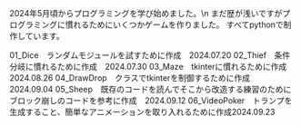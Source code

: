 2024年5月頃からプログラミングを学び始めました。\n
まだ歴が浅いですがプログラミングに慣れるためにいくつかゲームを作りました。
すべてpythonで制作しています。

01_Dice　ランダムモジュールを試すために作成　2024.07.20
02_Thief　条件分岐に慣れるために作成　2024.07.30
03_Maze　tkinterに慣れるために作成　2024.08.26
04_DrawDrop　クラスでtkinterを制御するために作成　2024.09.04
05_Sheep　既存のコードを読んでそこから改造する練習のためにブロック崩しのコードを参考に作成　2024.09.12
06_VideoPoker　トランプを生成すること、簡単なアニメーションを取り入れるために作成2024.09.23
